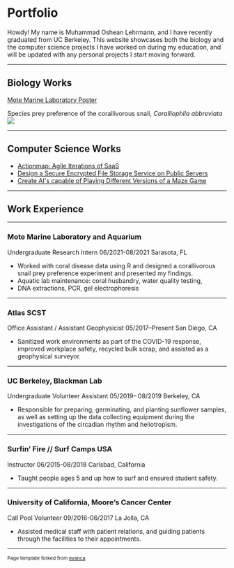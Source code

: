 # Portfolio

Howdy! My name is Muhammad Oshean Lehrmann, and I have recently graduated from UC Berkeley. This website showcases both the biology and the computer science projects I have worked on during my education, and will be updated with any personal projects I start moving forward.

---

## Biology Works

[Mote Marine Laboratory Poster](https://imgur.com/xQoTsk2)

Species prey preference of the corallivorous snail, _Coralliophila abbreviata_
<img src="images/MOTE.jpg?raw=true"/>

---

## Computer Science Works

- [Actionmap: Agile Iterations of SaaS](/sample_page)
- [Design a Secure Encrypted File Storage Service on Public Servers](/sample_page)
- [Create AI's capable of Playing Different Versions of a Maze Game](/sample_page)

---

## Work Experience

---

### Mote Marine Laboratory and Aquarium

Undergraduate Research Intern
06/2021-08/2021
Sarasota, FL
-	Worked with coral disease data using R and designed a corallivorous snail prey preference experiment and presented my findings.
-	Aquatic lab maintenance: coral husbandry, water quality testing,
-	DNA extractions, PCR, gel electrophoresis

---
### Atlas SCST 	

Office Assistant / Assistant Geophysicist
05/2017–Present
San Diego, CA
-	Sanitized work environments as part of the COVID-19 response, improved workplace safety, recycled bulk scrap, and assisted as a geophysical surveyor.

---

### UC Berkeley, Blackman Lab

Undergraduate Volunteer Assistant
05/2019– 08/2019
Berkeley, CA
-	Responsible for preparing, germinating, and planting sunflower samples, as well as setting up the data collecting equipment during the investigations of the circadian rhythm and heliotropism.

---

### Surfin’ Fire // Surf Camps USA
Instructor
06/2015-08/2018
Carlsbad, California
-	Taught people ages 5 and up how to surf and ensured student safety.

---

### University of California, Moore’s Cancer Center
Call Pool Volunteer
09/2016-06/2017
La Jolla, CA
-	Assisted medical staff with patient relations, and guiding patients through the facilities to their appointments.



---
<p style="font-size:11px">Page template forked from <a href="https://github.com/evanca/quick-portfolio">evanca</a></p>
<!-- Remove above link if you don't want to attibute -->
